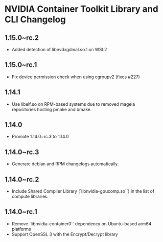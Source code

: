 # NVIDIA Container Toolkit Library and CLI Changelog

## 1.15.0~rc.2
* Added detection of libnvdxgdmal.so.1 on WSL2

## 1.15.0~rc.1
* Fix device permission check when using cgroupv2 (fixes #227)

## 1.14.1
* Use libelf.so on RPM-based systems due to removed mageia repositories hosting pmake and bmake.

## 1.14.0
* Promote 1.14.0~rc.3 to 1.14.0
## 1.14.0~rc.3
* Generate debian and RPM changelogs automatically.

## 1.14.0~rc.2
* Include Shared Compiler Library (`libnvidia-gpucomp.so``) in the list of compute libraries.

## 1.14.0~rc.1
* Remove `libnvidia-container0`` dependency on Ubuntu-based arm64 platforms
* Support OpenSSL 3 with the Encrypt/Decrypt library
